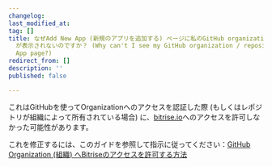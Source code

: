 ```yaml
---
changelog:
last_modified_at:
tag: []
title: なぜAdd New App (新規のアプリを追加する) ページに私のGitHub organization (組織) / repository (レポジトリ)
  が表示されないのですか？ (Why can't I see my GitHub organization / repository on the Add New
  App page?)
redirect_from: []
description: ''
published: false

---
```

これはGitHubを使ってOrganizationへのアクセスを認証した際 (もしくはレポジトリが組織によって所有されている場合) に、[bitrise.io](https://www.bitrise.io)へのアクセスを許可しなかった可能性があります。

これを修正するには、このガイドを参照して指示に従ってください：[GitHub Organization (組織) へBitriseのアクセスを許可する方法](/jp/faq/grant-access-to-github-organization/)